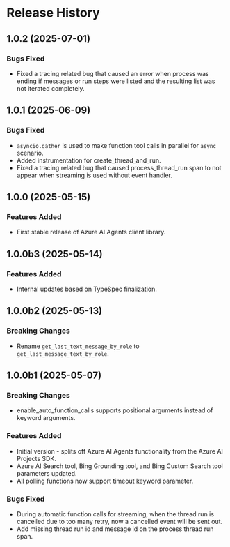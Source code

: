 # Release History

## 1.0.2 (2025-07-01)

### Bugs Fixed
- Fixed a tracing related bug that caused an error when process was ending if messages or run steps were listed and the resulting list was not iterated completely.

## 1.0.1 (2025-06-09)

### Bugs Fixed

- `asyncio.gather` is used to make function tool calls in parallel for `async` scenario.
- Added instrumentation for create_thread_and_run.
- Fixed a tracing related bug that caused process_thread_run span to not appear when streaming is used without event handler.

## 1.0.0 (2025-05-15)

### Features Added

- First stable release of Azure AI Agents client library.

## 1.0.0b3 (2025-05-14)

### Features Added

- Internal updates based on TypeSpec finalization.

## 1.0.0b2 (2025-05-13)

### Breaking Changes

- Rename `get_last_text_message_by_role` to `get_last_message_text_by_role`.

## 1.0.0b1 (2025-05-07)

### Breaking Changes

- enable_auto_function_calls supports positional arguments instead of keyword arguments.
  
### Features Added

- Initial version - splits off Azure AI Agents functionality from the Azure AI Projects SDK.
- Azure AI Search tool, Bing Grounding tool, and Bing Custom Search tool parameters updated.
- All polling functions now support timeout keyword parameter.

### Bugs Fixed

- During automatic function calls for streaming, when the thread run is cancelled due to too many retry, now a cancelled event will be sent out.
- Add missing thread run id and message id on the process thread run span.
